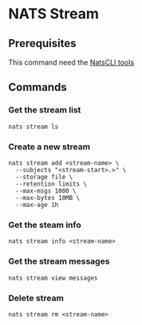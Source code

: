 # NATS Stream

## Prerequisites

This command need the [NatsCLI tools](https://github.com/nats-io/natscli?tab=readme-ov-file)

## Commands

### Get the stream list

```shell
nats stream ls
```

### Create a new stream

```shell
nats stream add <stream-name> \
  --subjects "<stream-start>.>" \
  --storage file \
  --retention limits \
  --max-msgs 1000 \
  --max-bytes 10MB \
  --max-age 1h
```

### Get the steam info

```shell
nats stream info <stream-name>
```

### Get the stream messages

```shell
nats stream view messages
```

### Delete stream

```shell
nats stream rm <stream-name>
```
